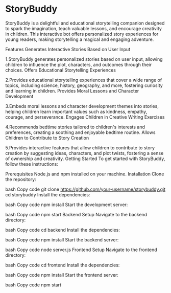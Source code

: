 # StoryBuddy
StoryBuddy is a delightful and educational storytelling companion designed to spark the imagination, teach valuable lessons, and encourage creativity in children. This interactive bot offers personalized story experiences for young readers, making storytelling a magical and engaging adventure.

Features
Generates Interactive Stories Based on User Input

1.StoryBuddy generates personalized stories based on user input, allowing children to influence the plot, characters, and outcomes through their choices.
Offers Educational Storytelling Experiences

2.Provides educational storytelling experiences that cover a wide range of topics, including science, history, geography, and more, fostering curiosity and learning in children.
Provides Moral Lessons and Character Development

3.Embeds moral lessons and character development themes into stories, helping children learn important values such as kindness, empathy, courage, and perseverance.
Engages Children in Creative Writing Exercises


4.Recommends bedtime stories tailored to children's interests and preferences, creating a soothing and enjoyable bedtime routine.
Allows Children to Contribute to Story Creation

5.Provides interactive features that allow children to contribute to story creation by suggesting ideas, characters, and plot twists, fostering a sense of ownership and creativity.
Getting Started
To get started with StoryBuddy, follow these instructions:

Prerequisites
Node.js and npm installed on your machine.
Installation
Clone the repository:

bash
Copy code
git clone https://github.com/your-username/storybuddy.git
cd storybuddy
Install the dependencies:

bash
Copy code
npm install
Start the development server:

bash
Copy code
npm start
Backend Setup
Navigate to the backend directory:

bash
Copy code
cd backend
Install the dependencies:

bash
Copy code
npm install
Start the backend server:

bash
Copy code
node server.js
Frontend Setup
Navigate to the frontend directory:

bash
Copy code
cd frontend
Install the dependencies:

bash
Copy code
npm install
Start the frontend server:

bash
Copy code
npm start
